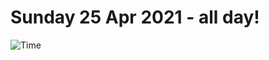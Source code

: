# Sunday 25 Apr 2021 - all day!
![Time](https://github.com/rich-ctm/today/workflows/Time/badge.svg)
